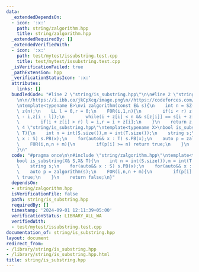 ```yaml
---
data:
  _extendedDependsOn:
  - icon: ':x:'
    path: string/zalgorithm.hpp
    title: string/zalgorithm.hpp
  _extendedRequiredBy: []
  _extendedVerifiedWith:
  - icon: ':x:'
    path: test/mytest/issubstring.test.cpp
    title: test/mytest/issubstring.test.cpp
  _isVerificationFailed: true
  _pathExtension: hpp
  _verificationStatusIcon: ':x:'
  attributes:
    links: []
  bundledCode: "#line 2 \"string/is_substring.hpp\"\n\n#line 2 \"string/zalgorithm.hpp\"\
    \n\n//https://i.ibb.co/jkCpXcq/image.png\n//https://codeforces.com/edu/course/2/lesson/3/2\n\
    \ntemplate<typename E>\nvi zalgorithm(const E& s){\n    int n = SZ(s);\n    VI<LL>\
    \ z(n);\n    LL l = 0,r = 0;\n    FOR(i,1,n){\n        if(i < r) z[i] = min(r\
    \ - i,z[i - l]);\n        while(i + z[i] < n && s[z[i]] == s[i + z[i]])z[i]++;\n\
    \        if(i + z[i] > r) l = i,r = i + z[i];\n    }\n    return z;\n}\n#line\
    \ 4 \"string/is_substring.hpp\"\ntemplate<typename X>\nbool is_substring(X& S,X&\
    \ T){\n    int n = int(S.size()),m = int(T.size());\n    string s;\n    for(auto&&\
    \ x : S) s.PB(x);\n    for(auto&& x : T) s.PB(x);\n    auto p = zalgorithm(s);\n\
    \    FOR(i,n,n + m){\n        if(p[i] >= n) return true;\n    }\n    return false;\n\
    }\n"
  code: "#pragma once\n\n#include \"string/zalgorithm.hpp\"\ntemplate<typename X>\n\
    bool is_substring(X& S,X& T){\n    int n = int(S.size()),m = int(T.size());\n\
    \    string s;\n    for(auto&& x : S) s.PB(x);\n    for(auto&& x : T) s.PB(x);\n\
    \    auto p = zalgorithm(s);\n    FOR(i,n,n + m){\n        if(p[i] >= n) return\
    \ true;\n    }\n    return false;\n}"
  dependsOn:
  - string/zalgorithm.hpp
  isVerificationFile: false
  path: string/is_substring.hpp
  requiredBy: []
  timestamp: '2024-09-01 12:11:39+05:00'
  verificationStatus: LIBRARY_ALL_WA
  verifiedWith:
  - test/mytest/issubstring.test.cpp
documentation_of: string/is_substring.hpp
layout: document
redirect_from:
- /library/string/is_substring.hpp
- /library/string/is_substring.hpp.html
title: string/is_substring.hpp
---
```

